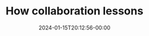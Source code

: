 ---
title: How collaboration lessons
description: Collaboration can make our teams stronger, and our individual development better.
image: images/article-6.png
publication: Ukraine
tags: ["Node", "Typescript"]
date: "2024-01-15T20:12:56-00:00"
link: projects/2024-01-15-How-collaboration-lessons
---